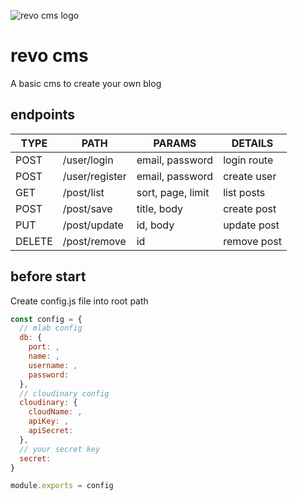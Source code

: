 ![revo cms logo](https://i.ibb.co/tXkn6S6/logo.png)

# revo cms
A basic cms to create your own blog

## endpoints

| TYPE   | PATH           | PARAMS             | DETAILS      |
|--------|----------------|--------------------|--------------|
| POST   | /user/login    | email, password    | login route  |
| POST   | /user/register | email, password    | create user  |
| GET    | /post/list     |  sort, page, limit | list posts   |
| POST   | /post/save     | title, body        |  create post |
| PUT    | /post/update   | id, body           | update post  |
| DELETE | /post/remove   | id                 |  remove post |

## before start

Create config.js file into root path

```javascript
const config = {
  // mlab config
  db: {
    port: ,
    name: ,
    username: ,
    password:
  },
  // cloudinary config
  cloudinary: {
    cloudName: ,
    apiKey: ,
    apiSecret: 
  },
  // your secret key
  secret: 
}

module.exports = config
```